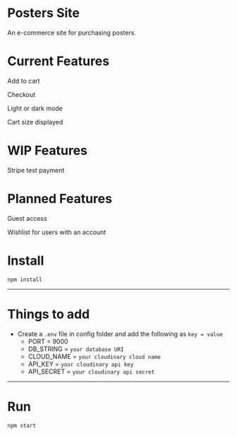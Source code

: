 # Posters Site

An e-commerce site for purchasing posters.

# Current Features

Add to cart

Checkout

Light or dark mode

Cart size displayed

# WIP Features

Stripe test payment

# Planned Features

Guest access

Wishlist for users with an account

# Install

`npm install`

---

# Things to add

- Create a `.env` file in config folder and add the following as `key = value`
  - PORT = 9000
  - DB_STRING = `your database URI`
  - CLOUD_NAME = `your cloudinary cloud name`
  - API_KEY = `your cloudinary api key`
  - API_SECRET = `your cloudinary api secret`

---

# Run

`npm start`
